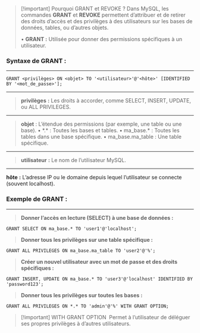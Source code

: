 

> [!important] Pourquoi GRANT et REVOKE ?
> Dans MySQL, les commandes **GRANT** et **REVOKE** permettent d’attribuer et de retirer des droits d’accès et des privilèges à des utilisateurs sur les bases de données, tables, ou d’autres objets.
> 
> • **GRANT :** Utilisée pour donner des permissions spécifiques à un utilisateur.


### **Syntaxe de GRANT** :
---

```
GRANT <privilèges> ON <objet> TO '<utilisateur>'@'<hôte>' [IDENTIFIED BY '<mot_de_passe>'];
```

---
> **privilèges** **:** Les droits à accorder, comme SELECT, INSERT, UPDATE, ou ALL PRIVILEGES. 
--- 
> **objet** : L’étendue des permissions (par exemple, une table ou une base).
	•   \*.* : Toutes les bases et tables.
	• ma_base.* : Toutes les tables dans une base spécifique.
	• ma_base.ma_table : Une table spécifique.
---
> **utilisateur** **:** Le nom de l’utilisateur MySQL.
> 
---
   **hôte** **:** L’adresse IP ou le domaine depuis lequel l’utilisateur se connecte (souvent localhost).

### **Exemple de GRANT** :
---

>**Donner l’accès en lecture (SELECT) à une base de données :**

```
GRANT SELECT ON ma_base.* TO 'user1'@'localhost';
```

>**Donner tous les privilèges sur une table spécifique :**

```
GRANT ALL PRIVILEGES ON ma_base.ma_table TO 'user2'@'%';
```

>**Créer un nouvel utilisateur avec un mot de passe et des droits spécifiques :**

```
GRANT INSERT, UPDATE ON ma_base.* TO 'user3'@'localhost' IDENTIFIED BY 'password123';
```

>**Donner tous les privilèges sur toutes les bases :**

```
GRANT ALL PRIVILEGES ON *.* TO 'admin'@'%' WITH GRANT OPTION;
```


> [!important] WITH GRANT OPTION
>  Permet à l’utilisateur de déléguer ses propres privilèges à d’autres utilisateurs.
